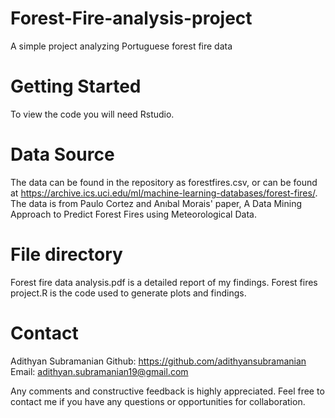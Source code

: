 # Forest-Fire-analysis-project
A simple project analyzing Portuguese forest fire data 

# Getting Started
To view the code you will need Rstudio. 

# Data Source
The data can be found in the repository as forestfires.csv, or can be found at https://archive.ics.uci.edu/ml/machine-learning-databases/forest-fires/. The data is from Paulo Cortez and Anıbal Morais' paper, A Data Mining Approach to Predict Forest Fires using Meteorological Data. 

# File directory
Forest fire data analysis.pdf is a detailed report of my findings. Forest fires project.R is the code used to generate plots and findings. 

# Contact
Adithyan Subramanian
Github: https://github.com/adithyansubramanian
Email: adithyan.subramanian19@gmail.com

Any comments and constructive feedback is highly appreciated. Feel free to contact me if you have any questions or opportunities for collaboration. 
 
